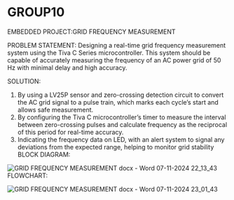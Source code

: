 # GROUP10
EMBEDDED PROJECT:GRID FREQUENCY MEASUREMENT

PROBLEM STATEMENT:
Designing a real-time grid frequency measurement system using the Tiva C Series microcontroller. This system should be capable of accurately measuring the frequency of an AC power grid of 50 Hz with minimal delay and high accuracy. 

SOLUTION:
1)	By using a LV25P sensor and zero-crossing detection circuit to convert the AC grid signal to a pulse train, which marks each cycle’s start and allows safe measurement. 
2)	By configuring the Tiva C microcontroller’s timer to measure the interval between zero-crossing pulses and calculate frequency as the reciprocal of this period for real-time accuracy. 
3)	Indicating the frequency data on LED, with an alert system to signal any deviations from the expected range, helping to monitor grid stability
BLOCK DIAGRAM:

![GRID FREQUENCY MEASUREMENT docx - Word 07-11-2024 22_13_43](https://github.com/user-attachments/assets/e0e25a4c-7312-42fb-abd3-60f8dd885ee1)
FLOWCHART:

![GRID FREQUENCY MEASUREMENT docx - Word 07-11-2024 23_01_43](https://github.com/user-attachments/assets/b86338cb-74ed-4b49-baa1-eace0b720d8f)

